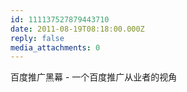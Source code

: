 ```yaml
---
id: 111137527879443710
date: 2011-08-19T08:18:00.000Z
reply: false
media_attachments: 0
---
```


百度推广黑幕 - 一个百度推广从业者的视角 ​​​​

